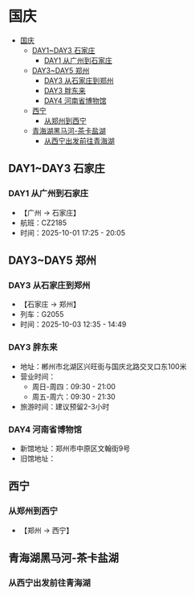 # 国庆

- [国庆](#国庆)
  - [DAY1~DAY3 石家庄](#day1day3-石家庄)
    - [DAY1 从广州到石家庄](#day1-从广州到石家庄)
  - [DAY3~DAY5 郑州](#day3day5-郑州)
    - [DAY3 从石家庄到郑州](#day3-从石家庄到郑州)
    - [DAY3 胖东来](#day3-胖东来)
    - [DAY4 河南省博物馆](#day4-河南省博物馆)
  - [西宁](#西宁)
    - [从郑州到西宁](#从郑州到西宁)
  - [青海湖黑马河-茶卡盐湖](#青海湖黑马河-茶卡盐湖)
    - [从西宁出发前往青海湖](#从西宁出发前往青海湖)

## DAY1~DAY3 石家庄

### DAY1 从广州到石家庄

- 【广州 $\rightarrow$ 石家庄】
- 航班：CZ2185
- 时间：2025-10-01 17:25 - 20:05

## DAY3~DAY5 郑州

### DAY3 从石家庄到郑州

- 【石家庄 $\rightarrow$ 郑州】
- 列车：G2055
- 时间：2025-10-03 12:35 - 14:49

### DAY3 胖东来

- 地址：郴州市北湖区兴旺街与国庆北路交叉口东100米
- 营业时间：
  - 周日-周四：09:30 - 21:00
  - 周五-周六：09:30 - 21:30
- 旅游时间：建议预留2-3小时

### DAY4 河南省博物馆

- 新馆地址：郑州市中原区文翰街9号
- 旧馆地址：

## 西宁

### 从郑州到西宁

- 【郑州 $\rightarrow$ 西宁】

## 青海湖黑马河-茶卡盐湖

### 从西宁出发前往青海湖


